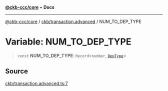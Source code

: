 [**@ckb-ccc/core**](README.md) • **Docs**

***

[@ckb-ccc/core](README.md) / [ckb/transaction.advanced](ckb.transaction.advanced.md) / NUM\_TO\_DEP\_TYPE

# Variable: NUM\_TO\_DEP\_TYPE

> `const` **NUM\_TO\_DEP\_TYPE**: `Record`\<`number`, [`DepType`](ckb.transaction.Type.DepType.md)\>

## Source

[ckb/transaction.advanced.ts:7](https://github.com/SpectreMercury/ccc/blob/1b34760fdeb60ebebc0a7e641c12ef11dff1e7d0/packages/core/src/ckb/transaction.advanced.ts#L7)
